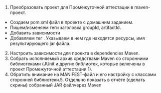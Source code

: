 1. Преобразовать проект для Промежуточной аттестации в maven-проект.

- Создаем pom.xml файл в проекте с домашним заданием.
- Пишем/изменяем теги заголовка groupId, artifactId.
- Добавить зависимости
- Добавляем тег <build>. Указываем в нем где находятся ресурсы, имя результирующего jar файла.

2. Настроить зависимости для проекта в dependencies Maven.
3. Собрать исполняемый архив средствами Maven со сторонними библиотеками (JUnit и других библиотек, которые включены в
   проект Промежуточной аттестации 1).
4. Обратить внимание на MANIFEST-файл и его настройку с классами сторонней
   библиотеки.5. Отдельно показать в отчёте (сделать скрины) собранный JAR файлчерез Maven
